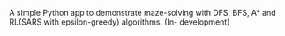 A simple Python app to demonstrate maze-solving with DFS, BFS, A* and RL(SARS with epsilon-greedy) algorithms. (In- development)
